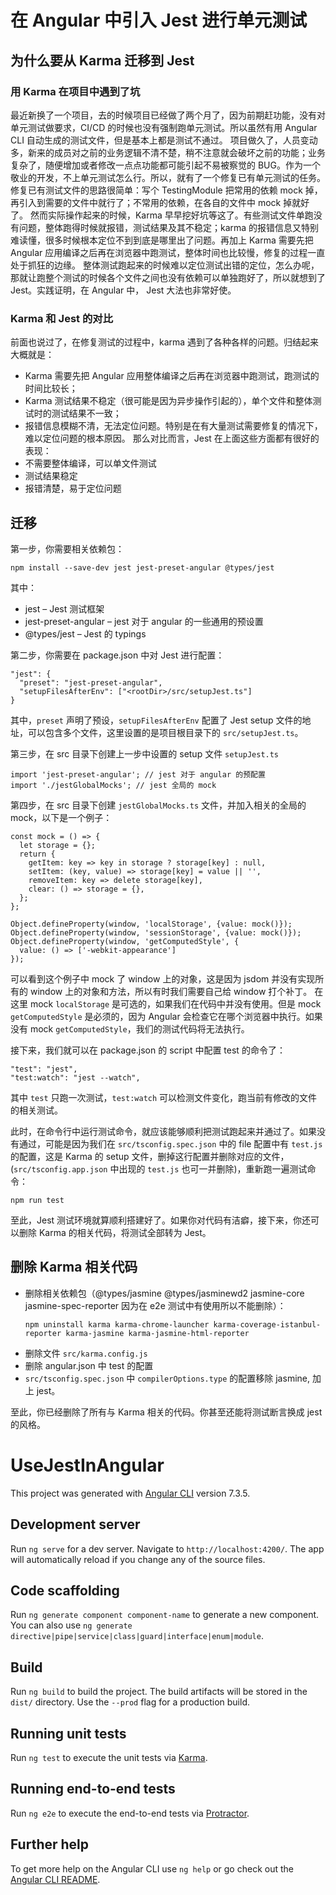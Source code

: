 # 在 Angular 中引入 Jest 进行单元测试

## 为什么要从 Karma 迁移到 Jest

### 用 Karma 在项目中遇到了坑

最近新换了一个项目，去的时候项目已经做了两个月了，因为前期赶功能，没有对单元测试做要求，CI/CD 的时候也没有强制跑单元测试。所以虽然有用 Angular CLI 自动生成的测试文件，但是基本上都是测试不通过。
项目做久了，人员变动多，新来的成员对之前的业务逻辑不清不楚，稍不注意就会破坏之前的功能；业务复杂了，随便增加或者修改一点点功能都可能引起不易被察觉的 BUG。作为一个敬业的开发，不上单元测试怎么行。所以，就有了一个修复已有单元测试的任务。
修复已有测试文件的思路很简单：写个 TestingModule 把常用的依赖 mock 掉，再引入到需要的文件中就行了；不常用的依赖，在各自的文件中 mock 掉就好了。
然而实际操作起来的时候，Karma 早早挖好坑等这了。有些测试文件单跑没有问题，整体跑得时候就报错，测试结果及其不稳定；karma 的报错信息又特别难读懂，很多时候根本定位不到到底是哪里出了问题。再加上 Karma 需要先把 Angular 应用编译之后再在浏览器中跑测试，整体时间也比较慢，修复的过程一直处于抓狂的边缘。
整体测试跑起来的时候难以定位测试出错的定位，怎么办呢，那就让跑整个测试的时候各个文件之间也没有依赖可以单独跑好了，所以就想到了 Jest。实践证明，在 Angular 中， Jest 大法也非常好使。

### Karma 和 Jest 的对比

前面也说过了，在修复测试的过程中，karma 遇到了各种各样的问题。归结起来大概就是：
- Karma 需要先把 Angular 应用整体编译之后再在浏览器中跑测试，跑测试的时间比较长；
- Karma 测试结果不稳定（很可能是因为异步操作引起的），单个文件和整体测试时的测试结果不一致；
- 报错信息模糊不清，无法定位问题。特别是在有大量测试需要修复的情况下，难以定位问题的根本原因。
那么对比而言，Jest 在上面这些方面都有很好的表现：
- 不需要整体编译，可以单文件测试
- 测试结果稳定
- 报错清楚，易于定位问题

## 迁移

第一步，你需要相关依赖包：

```
npm install --save-dev jest jest-preset-angular @types/jest
````
其中：
- jest – Jest 测试框架
- jest-preset-angular – jest 对于 angular 的一些通用的预设置
- @types/jest – Jest 的 typings

第二步，你需要在 package.json 中对 Jest 进行配置：
```
"jest": {
  "preset": "jest-preset-angular",
  "setupFilesAfterEnv": ["<rootDir>/src/setupJest.ts"]
}
```
其中，`preset` 声明了预设，`setupFilesAfterEnv` 配置了 Jest setup 文件的地址，可以包含多个文件，这里设置的是项目根目录下的 `src/setupJest.ts`。

第三步，在 src 目录下创建上一步中设置的 setup 文件 `setupJest.ts`
```
import 'jest-preset-angular'; // jest 对于 angular 的预配置
import './jestGlobalMocks'; // jest 全局的 mock
```

第四步，在 src 目录下创建 `jestGlobalMocks.ts` 文件，并加入相关的全局的 mock，以下是一个例子：
```
const mock = () => {
  let storage = {};
  return {
    getItem: key => key in storage ? storage[key] : null,
    setItem: (key, value) => storage[key] = value || '',
    removeItem: key => delete storage[key],
    clear: () => storage = {},
  };
};

Object.defineProperty(window, 'localStorage', {value: mock()});
Object.defineProperty(window, 'sessionStorage', {value: mock()});
Object.defineProperty(window, 'getComputedStyle', {
  value: () => ['-webkit-appearance']
});
```
可以看到这个例子中 mock 了 window 上的对象，这是因为 jsdom 并没有实现所有的 window 上的对象和方法，所以有时我们需要自己给 window 打个补丁。
在这里 mock `localStorage` 是可选的，如果我们在代码中并没有使用。但是 mock `getComputedStyle` 是必须的，因为 Angular 会检查它在哪个浏览器中执行。如果没有 mock `getComputedStyle`，我们的测试代码将无法执行。

接下来，我们就可以在 package.json 的 script 中配置 test 的命令了：
```
"test": "jest",
"test:watch": "jest --watch",
```
其中 `test` 只跑一次测试，`test:watch` 可以检测文件变化，跑当前有修改的文件的相关测试。

此时，在命令行中运行测试命令，就应该能够顺利把测试跑起来并通过了。如果没有通过，可能是因为我们在 `src/tsconfig.spec.json` 中的 file 配置中有 `test.js` 的配置，这是 Karma 的 setup 文件，删掉这行配置并删除对应的文件，(`src/tsconfig.app.json` 中出现的 `test.js` 也可一并删除)，重新跑一遍测试命令：
```
npm run test
```
至此，Jest 测试环境就算顺利搭建好了。如果你对代码有洁癖，接下来，你还可以删除 Karma 的相关代码，将测试全部转为 Jest。

## 删除 Karma 相关代码
- 删除相关依赖包（@types/jasmine @types/jasminewd2 jasmine-core jasmine-spec-reporter 因为在 e2e 测试中有使用所以不能删除）：
  ```
  npm uninstall karma karma-chrome-launcher karma-coverage-istanbul-reporter karma-jasmine karma-jasmine-html-reporter
  ```
- 删除文件 `src/karma.config.js`
- 删除 angular.json 中 test 的配置
- `src/tsconfig.spec.json` 中 `compilerOptions.type` 的配置移除 jasmine, 加上 jest。


至此，你已经删除了所有与 Karma 相关的代码。你甚至还能将测试断言换成 jest 的风格。


# UseJestInAngular

This project was generated with [Angular CLI](https://github.com/angular/angular-cli) version 7.3.5.

## Development server

Run `ng serve` for a dev server. Navigate to `http://localhost:4200/`. The app will automatically reload if you change any of the source files.

## Code scaffolding

Run `ng generate component component-name` to generate a new component. You can also use `ng generate directive|pipe|service|class|guard|interface|enum|module`.

## Build

Run `ng build` to build the project. The build artifacts will be stored in the `dist/` directory. Use the `--prod` flag for a production build.

## Running unit tests

Run `ng test` to execute the unit tests via [Karma](https://karma-runner.github.io).

## Running end-to-end tests

Run `ng e2e` to execute the end-to-end tests via [Protractor](http://www.protractortest.org/).

## Further help

To get more help on the Angular CLI use `ng help` or go check out the [Angular CLI README](https://github.com/angular/angular-cli/blob/master/README.md).
